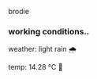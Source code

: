 brodie

<!--weather_start-->
### working conditions..

weather: light rain 🌧️

temp: 14.28 °C 👕

<!--weather_end-->

